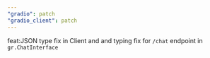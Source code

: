 ```yaml
---
"gradio": patch
"gradio_client": patch
---
```


feat:JSON type fix in Client and and typing fix for `/chat` endpoint in `gr.ChatInterface`
